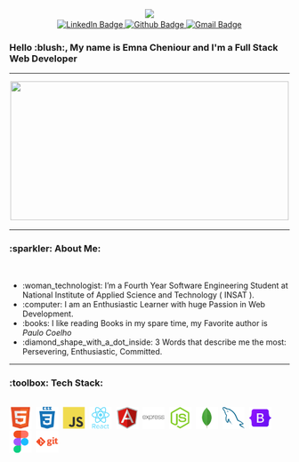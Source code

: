 
<div>
<div id="header" align="center">
  <img src="https://media.giphy.com/media/SUcApSWjPwQMARvcM8/giphy.gif" width="100"/>
  <div id="badges">
  <a href="https://www.linkedin.com/in/emna-cheniour-06568b200/">
    <img src="https://img.shields.io/badge/LinkedIn-blue?style=for-the-badge&logo=linkedin&logoColor=white" target="_blank" alt="LinkedIn Badge"/>
  </a>
  <a href="https://github.com/Emna-Cheniour">
    <img src="https://img.shields.io/badge/Github-black?style=for-the-badge&logo=github&logoColor=white" target="_blank" alt="Github Badge"/>
  </a>
  <a href="emnacheniour2000@gmail.com">
    <img src="https://img.shields.io/badge/Gmail-red?style=for-the-badge&logo=gmail&logoColor=white" target="_blank" alt="Gmail Badge"/>
  </a>
</div>
</div>
  <h3>Hello :blush:, My name is Emna Cheniour and I'm a Full Stack Web Developer</h3>
<hr>
<div align="center">
  <img src="https://media.giphy.com/media/L1R1tvI9svkIWwpVYr/giphy.gif" width="500" height="250"/>
</div>
<hr>
  <h3> :sparkler: About Me: </h3>
  &nbsp;
  <ul>
<li> :woman_technologist: I’m a Fourth Year Software Engineering Student at National Institute of Applied Science and Technology ( INSAT ). </li>
    <li> :computer: I am an Enthusiastic Learner with huge Passion in Web Development. </li>
    <li> :books: I like reading Books in my spare time, my Favorite author is <em>Paulo Coelho</em> </li>
<li> :diamond_shape_with_a_dot_inside: 3 Words that describe me the most: Persevering, Enthusiastic, Committed. </li>
  </ul>
<hr>

  <h3> :toolbox: Tech Stack: </h3>
  &nbsp;
<div>
  <img src="https://github.com/devicons/devicon/blob/master/icons/html5/html5-original.svg" title="HTML5" alt="HTML" width="40" height="40"/>&nbsp;
  <img src="https://github.com/devicons/devicon/blob/master/icons/css3/css3-plain-wordmark.svg"  title="CSS3" alt="CSS" width="40" height="40"/>&nbsp;
  <img src="https://github.com/devicons/devicon/blob/master/icons/javascript/javascript-original.svg" title="JavaScript" alt="JavaScript" width="40" height="40"/>&nbsp;
  <img src="https://github.com/devicons/devicon/blob/master/icons/react/react-original-wordmark.svg" title="React" alt="React" width="40" height="40"/>&nbsp;
  <img src="https://github.com/devicons/devicon/blob/master/icons/angularjs/angularjs-original.svg" title="Angular" alt="Angular" width="40" height="40"/>&nbsp;
   <img src="https://github.com/devicons/devicon/blob/master/icons/express/express-original-wordmark.svg" title="ExpressJS" alt="ExpressJS" width="40" height="40"/>&nbsp;
  <img src="https://github.com/devicons/devicon/blob/master/icons/nodejs/nodejs-original.svg" title="NodeJS" alt="NodeJS" width="40" height="40"/>&nbsp;
  <img src="https://github.com/devicons/devicon/blob/master/icons/mongodb/mongodb-original.svg" title="MongoDB"  alt="MongoDB" width="40" height="40"/>&nbsp;
  <img src="https://github.com/devicons/devicon/blob/master/icons/mysql/mysql-original.svg" title="MySQL"  alt="MySQL" width="40" height="40"/>&nbsp;
  <img src="https://github.com/devicons/devicon/blob/master/icons/bootstrap/bootstrap-original.svg" title="Bootstrap" alt="Bootstrap" width="40" height="40"/>
  <img src="https://github.com/devicons/devicon/blob/master/icons/figma/figma-original.svg" title="Figma" alt="Figma" width="40" height="40"/>&nbsp;
  <img src="https://github.com/devicons/devicon/blob/master/icons/git/git-plain-wordmark.svg" title="Git" alt="Git" width="40" height="40"/>
</div>
  </div>
